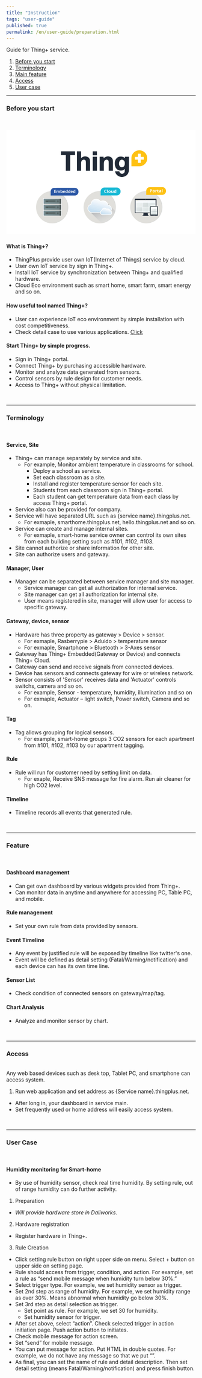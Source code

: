 ```yaml
---
title: "Instruction"
tags: "user-guide"
published: true
permalink: /en/user-guide/preparation.html
---
```


Guide for Thing+ service.

1. [Before you start ](#id-starting)
2. [Terminology ](#id-term) 
3. [Main feature](#id-feature)
4. [Access](#id-anytime)
5. [User case](#id-usecase)

---
<div id='id-starting'></div>

### Before you start
<br>

![](/assets/1_thingplus.png)

#### What is Thing+?
  * ThingPlus provide user own IoT(Internet of Things) service by cloud.
  * User own IoT service by sign in Thing+. 
  * Install IoT service by synchronization between Thing+ and qualified hardware.  
  * Cloud Eco environment such as smart home, smart farm, smart energy and so on.

#### How useful tool named Thing+?
* User can experience IoT eco environment by simple installation with cost competitiveness.
* Check detail case to use various applications.  [Click](http://www.daliworks.net/?page_id=94&lang=en)

#### Start Thing+ by simple progress.
  *	Sign in Thing+ portal.
  *	Connect Thing+ by purchasing accessible hardware.
  *	Monitor and analyze data generated from sensors.
  *	Control sensors by rule design for customer needs.
  *	Access to Thing+ without physical limitation.
 
<br>

---
<div id='id-term'></div>

### Terminology
<br>

#### Service, Site
* Thing+ can manage separately by service and site.
  - For	example, Monitor ambient temperature in classrooms for school.
    - Deploy a school as service. 
    - Set each classroom as a site.
    - Install and register temperature sensor for each site. 
    - Students from each classroom sign in Thing+ portal. 
    - Each student can get temperature data from each class by access Thing+ portal.
* Service also can be provided for company.
* Service will have separated URL such as {service name}.thingplus.net.  
  - For exmaple, smarthome.thingplus.net, hello.thingplus.net and so on.
* Service can create and manage internal sites.  
  - For exmaple, smart-home service owner can control its own sites from each building setting such as #101, #102, #103.  
* Site cannot authorize or share information for other site.
* Site can authorize users and gateway.  

#### Manager, User
* Manager can be separated between service manager and site manager.  
  - Service manager can get all authorization for internal service. 
  - Site manager can get all authorization for internal site. 
  - User means registered in site, manager will allow user for access to specific gateway.

#### Gateway, device, sensor 
* Hardware has three property as gateway > Device > sensor.
    - For exmaple, Rasberrypie > Aduido > temperature sensor
    - For exmaple, Smartphone > Bluetooth > 3-Axes sensor 
* Gateway has Thing+ Embedded(Gateway or Device) and connects Thing+ Cloud.
* Gateway can send and receive signals from connected devices.
* Device has sensors and connects gateway for wire or wireless network.
* Sensor consists of 'Sensor' receives data and 'Actuator' controls switchs, camera and so on.
  - For example, Sensor - temperature, humidity, illumination and so on 
  - For exmaple, Actuator – light switch, Power switch, Camera and so on. 

#### Tag
* Tag allows grouping for logical sensors. 
  - For example, smart-home groups 3 CO2 sensors for each apartment from #101, #102, #103 by our apartment tagging. 

#### Rule
* Rule will run for customer need by setting limit on data.  
  - For exaple, Receive SNS message for fire alarm. Run air cleaner for high CO2 level.  

#### Timeline
* Timeline records all events that generated rule.  

<br>

---
<div id='id-feature'></div>

### Feature
<br>

#### Dashboard management
* Can get own dashboard by various widgets provided from Thing+. 
* Can monitor data in anytime and anywhere for accessing PC, Table PC, and mobile.

<!---
* [Detail description]()
-->

#### Rule management
* Set your own rule from data provided by sensors. 

<!---
* [Detail description]()
-->

#### Event Timeline 
* Any event by justified rule will be exposed by timeline like twitter's one.
* Event will be defined as detail setting (Fatal/Warning/notification) and each device can has its own time line.  

<!---
* [Detail description]()
-->

#### Sensor List
* Check condition of connected sensors on gateway/map/tag.

<!---
* [Detail description]()
-->

#### Chart Analysis
* Analyze and monitor sensor by chart. 

<!---
* [Detail description]()
-->

<br>

---
<div id='id-anytime'></div>

### Access
<br>
Any web based devices such as desk top, Tablet PC, and smartphone can access system.

1. Run web application and set address as {Service name}.thingplus.net. 
* After long in, your dashboard in service main. 
* Set frequently used or home address will easily access system. 

<br>

---
<div id='id-usecase'></div>

### User Case
<br>

#### Humidity monitoring for Smart-home
  * By use of humidity sensor, check real time humidity. By setting rule, out of range humidity can do further activity. 

1. Preparation
  * _Will provide hardware store in Daliworks._
2. Hardware registration
  * Register hardware in Thing+.
3. Rule Creation
  * Click setting rule button on right upper side on menu. Select + button on upper side on setting page.  
  * Rule should access from trigger, condition, and action. For example, set a rule as “send mobile message when humidity turn below 30%.”
  * Select trigger type. For example, we set humidity sensor as trigger.  
  * Set 2nd step as range of humidity. For example, we set humidity range as over 30%. Means abnormal when humidity go below 30%.  
  * Set 3rd step as detail selection as trigger.  
    - Set point as rule. For example, we set 30 for humidity. 
    - Set humidity sensor for trigger. 
  * After set above, select “action”. Check selected trigger in action initiation page. Push action button to initiates.
  * Check mobile message for action screen. 
  * Set “send” for mobile message.  
  * You can put message for action. Put HTML in double quotes.  For example, we do not have any message so that we put “”.
  * As final, you can set the name of rule and detail description. Then set detail setting (means Fatal/Warning/notification) and press finish button.  


<div class='scrolltop'>
    <div class='scroll icon'><i class="fa fa-arrow-circle-up"></i></div>
</div>
<!---
  * Other cases

#### Air ventilation in office 
1. preparation
  - Hardware

2. Register Hardware 

3. Make rule
* If high CO2 level, open the windows.  

#### Contorl
-->

<!---
1. Before you start
* Terminalogy
* Features
* Aceess
* User case
-->

